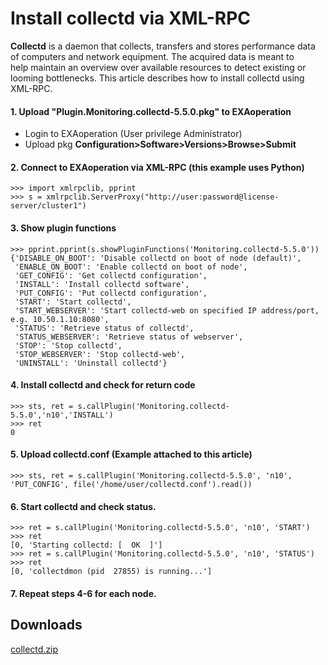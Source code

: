 # Install collectd via XML-RPC 
**Collectd** is a daemon that collects, transfers and stores performance data of computers and network equipment. The acquired data is meant to help maintain an overview over available resources to detect existing or looming bottlenecks. This article describes how to install collectd using XML-RPC.

#### 1. Upload "Plugin.Monitoring.collectd-5.5.0.pkg" to EXAoperation

* Login to EXAoperation (User privilege Administrator)
* Upload pkg **Configuration>Software>Versions>Browse>Submit**

#### 2. Connect to EXAoperation via XML-RPC (this example uses Python)


```
>>> import xmlrpclib, pprint 
>>> s = xmlrpclib.ServerProxy("http://user:password@license-server/cluster1") 
```
#### 3. Show plugin functions


```
>>> pprint.pprint(s.showPluginFunctions('Monitoring.collectd-5.5.0'))
{'DISABLE_ON_BOOT': 'Disable collectd on boot of node (default)',
 'ENABLE_ON_BOOT': 'Enable collectd on boot of node',
 'GET_CONFIG': 'Get collectd configuration',
 'INSTALL': 'Install collectd software',
 'PUT_CONFIG': 'Put collectd configuration',
 'START': 'Start collectd',
 'START_WEBSERVER': 'Start collectd-web on specified IP address/port, e.g. 10.50.1.10:8080',
 'STATUS': 'Retrieve status of collectd',
 'STATUS_WEBSERVER': 'Retrieve status of webserver',
 'STOP': 'Stop collectd',
 'STOP_WEBSERVER': 'Stop collectd-web',
 'UNINSTALL': 'Uninstall collectd'}
```
#### 4. Install collectd and check for return code


```
>>> sts, ret = s.callPlugin('Monitoring.collectd-5.5.0','n10','INSTALL')
>>> ret
0
```
#### 5. Upload collectd.conf (Example attached to this article)


```
>>> sts, ret = s.callPlugin('Monitoring.collectd-5.5.0', 'n10', 'PUT_CONFIG', file('/home/user/collectd.conf').read()) 
```
#### 6. Start collectd and check status.


```
>>> ret = s.callPlugin('Monitoring.collectd-5.5.0', 'n10', 'START')
>>> ret
[0, 'Starting collectd: [  OK  ]']
>>> ret = s.callPlugin('Monitoring.collectd-5.5.0', 'n10', 'STATUS')
>>> ret
[0, 'collectdmon (pid  27855) is running...']
```
#### 7. Repeat steps 4-6 for each node.

## Downloads
[collectd.zip](https://github.com/exasol/Public-Knowledgebase/files/9920847/collectd.zip)
